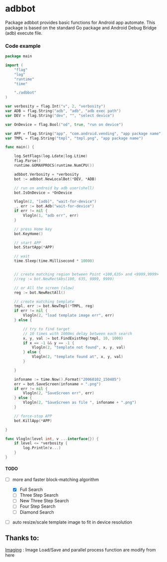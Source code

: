 # adbbot

Package adbbot provides basic functions for Android app automate. 
This package is based on the standard Go package and Android Debug Bridge (adb) execute file. 


### Code example

```go
package main

import (
	"flag"
	"log"
	"runtime"
	"time"

	"./adbbot"
)

var verbosity = flag.Int("v", 2, "verbosity")
var ADB = flag.String("adb", "adb", "adb exec path")
var DEV = flag.String("dev", "", "select device")

var OnDevice = flag.Bool("od", true, "run on device")

var APP = flag.String("app", "com.android.vending", "app package name")
var TMPL = flag.String("tmpl", "tmpl.png", "app package name")

func main() {

	log.SetFlags(log.Ldate|log.Ltime)
	flag.Parse()
	runtime.GOMAXPROCS(runtime.NumCPU())

	adbbot.Verbosity = *verbosity
	bot := adbbot.NewLocalBot(*DEV, *ADB)

	// run on android by adb user(shell)
	bot.IsOnDevice = *OnDevice

	Vlogln(2, "[adb]", "wait-for-device")
	_, err := bot.Adb("wait-for-device")
	if err != nil {
		Vlogln(1, "adb err", err)
	}

	// press Home key
	bot.KeyHome()

	// start APP
	bot.StartApp(*APP)

	// wait
	time.Sleep(time.Millisecond * 10000)


	// create matching region between Point <100,635> and <9999,9999>
	//reg := bot.NewRectAbs(100, 635, 9999, 9999)

	// or All the screen (slow)
	reg := bot.NewRectAll()

	// create matching template
	tmpl, err := bot.NewTmpl(*TMPL, reg)
	if err != nil {
		Vlogln(2, "load template image err", err)
	} else {

		// try to find target
		// 10 times with 1000ms delay between each search
		x, y, val := bot.FindExistReg(tmpl, 10, 1000)
		if x == -1 && y == -1 {
			Vlogln(2, "template not found", x, y, val)
		} else {
			Vlogln(2, "template found at", x, y, val)
		}

	}

	infoname := time.Now().Format("20060102_150405")
	err = bot.SaveScreen(infoname + ".png")
	if err != nil {
		Vlogln(2, "SaveScreen err", err)
	} else {
		Vlogln(2, "SaveScreen as file ", infoname + ".png")
	}

	// force-stop APP
	bot.KillApp(*APP)

}

func Vlogln(level int, v ...interface{}) {
	if level <= *verbosity {
		log.Println(v...)
	}
}

```

#### TODO
- [ ] more and faster block-matching algorithm
	- [x] Full Search
	- [ ] Three Step Search
	- [ ] New Three Step Search
	- [ ] Four Step Search
	- [ ] Diamond Search
- [ ] auto resize/scale template image to fit in device resolution


## Thanks to:
[Imaging](https://github.com/disintegration/imaging) : Image Load/Save and parallel process function are modify from here



